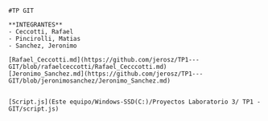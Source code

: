     #TP GIT

    **INTEGRANTES**
    - Ceccotti, Rafael
    - Pincirolli, Matias
    - Sanchez, Jeronimo

    [Rafael_Ceccotti.md](https://github.com/jerosz/TP1---GIT/blob/rafaelceccotti/Rafael_Cecccotti.md)
    [Jeronimo_Sanchez.md](https://github.com/jerosz/TP1---GIT/blob/jeronimosanchez/Jeronimo_Sanchez.md)


    [Script.js](Este equipo/Windows-SSD(C:)/Proyectos Laboratorio 3/ TP1 - GIT/script.js)
